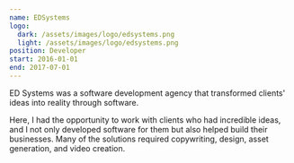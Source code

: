 ```yaml
---
name: EDSystems
logo: 
  dark: /assets/images/logo/edsystems.png
  light: /assets/images/logo/edsystems.png
position: Developer
start: 2016-01-01
end: 2017-07-01
---
```

ED Systems was a software development agency that transformed clients' ideas into reality through software.

Here, I had the opportunity to work with clients who had incredible ideas, and I not only developed software for them but also helped build their businesses. Many of the solutions required copywriting, design, asset generation, and video creation.